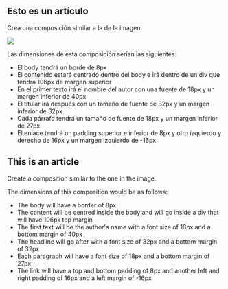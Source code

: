 ## Esto es un artículo

Crea una composición similar a la de la imagen.

![](https://files.gitbook.com/v0/b/gitbook-28427.appspot.com/o/assets%2F-MWwxJ68y05F115J-zJ5%2Fsync%2F6f70153a2e8afb0f4affc3548a8124357aa7396f.png?generation=1617004298168645&alt=media)

Las dimensiones de esta composición serían las siguientes:

- El body tendrá un borde de 8px
- El contenido estará centrado dentro del body e irá dentro de un div que tendrá 106px de margen superior
- En el primer texto irá el nombre del autor con una fuente de 18px y un margen inferior de 40px
- El titular irá después con un tamaño de fuente de 32px y un margen inferior de 32px
- Cada párrafo tendrá un tamaño de fuente de 18px y un margen inferior de 27px
- El enlace tendrá un padding superior e inferior de 8px y otro izquierdo y derecho de 16px y un margen izquierdo de -16px

## This is an article

Create a composition similar to the one in the image.

The dimensions of this composition would be as follows:

- The body will have a border of 8px
- The content will be centred inside the body and will go inside a div that will have 106px top margin
- The first text will be the author's name with a font size of 18px and a bottom margin of 40px
- The headline will go after with a font size of 32px and a bottom margin of 32px
- Each paragraph will have a font size of 18px and a bottom margin of 27px
- The link will have a top and bottom padding of 8px and another left and right padding of 16px and a left margin of -16px
